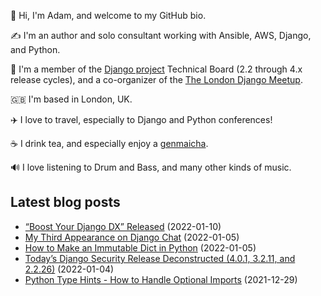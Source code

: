 <p>👋 Hi, I'm Adam, and welcome to my GitHub bio.<p>✍️ I'm an author and solo consultant working with Ansible, AWS, Django, and Python.<p>🦄 I'm a member of the <a class="reference external" href="https://www.djangoproject.com/foundation/teams/">Django project</a> Technical Board (2.2 through 4.x release cycles), and a co-organizer of the <a class="reference external" href="https://www.djangolondon.com/">The London Django Meetup</a>.<p>🇬🇧 I'm based in London, UK.<p>✈️ I love to travel, especially to Django and Python conferences!<p>☕️ I drink tea, and especially enjoy a <a class="reference external" href="https://en.wikipedia.org/wiki/Genmaicha">genmaicha</a>.<p>🔊 I love listening to Drum and Bass, and many other kinds of music.</p></p></p></p></p></p></p>

## Latest blog posts

* [“Boost Your Django DX” Released](https://adamj.eu/tech/2022/01/10/boost-your-django-dx-released/) (2022-01-10)
* [My Third Appearance on Django Chat](https://adamj.eu/tech/2022/01/05/my-third-appearance-on-django-chat/) (2022-01-05)
* [How to Make an Immutable Dict in Python](https://adamj.eu/tech/2022/01/05/how-to-make-immutable-dict-in-python/) (2022-01-05)
* [Today’s Django Security Release Deconstructed (4.0.1, 3.2.11, and 2.2.26)](https://adamj.eu/tech/2022/01/04/django-security-release/) (2022-01-04)
* [Python Type Hints - How to Handle Optional Imports](https://adamj.eu/tech/2021/12/29/python-type-hints-optional-imports/) (2021-12-29)